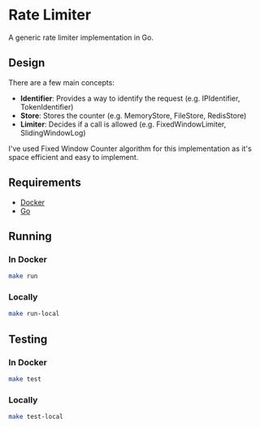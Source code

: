 # Rate Limiter

A generic rate limiter implementation in Go.

## Design

There are a few main concepts:

* **Identifier**: Provides a way to identify the request (e.g. IPIdentifier, TokenIdentifier)
* **Store**: Stores the counter (e.g. MemoryStore, FileStore, RedisStore)
* **Limiter**: Decides if a call is allowed (e.g. FixedWindowLimiter, SlidingWindowLog)

I've used Fixed Window Counter algorithm for this implementation as it's space efficient and easy to implement.

## Requirements

* [Docker](https://docs.docker.com/get-docker/)
* [Go](https://golang.org/dl/)

## Running

### In Docker

```bash
make run
```

### Locally

```bash
make run-local
```

## Testing

### In Docker

```bash
make test
```

### Locally

```bash
make test-local
```
